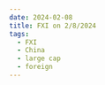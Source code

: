 ```yaml
---
date: 2024-02-08
title: FXI on 2/8/2024
tags: 
  - FXI
  - China
  - large cap
  - foreign
---
```

<div class="post">
<snapshot-grid 
    :reports="['2024/02/07/CTA/FXI', '2024/02/08/CTA/FXI', '2024/02/08/MTP/FXI']"
    chart="2024/02/08/Chart/FXI"
/>
<p>

</p>
<p>

</p>
</div>
